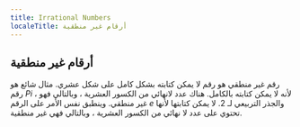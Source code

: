 ```yaml
---
title: Irrational Numbers
localeTitle: أرقام غير منطقية
---
```

## أرقام غير منطقية

رقم غير منطقي هو رقم لا يمكن كتابته بشكل كامل على شكل عشري. مثال شائع هو رقم _Pi_ ، لأنه لا يمكن كتابته بالكامل. هناك عدد لانهائي من الكسور العشرية ، وبالتالي فهو غير منطقي. وينطبق نفس الأمر على الرقم _e_ والجذر التربيعي لـ 2. لا يمكن كتابتها لأنها تحتوي على عدد لا نهائي من الكسور العشرية ، وبالتالي فهي غير منطقية.